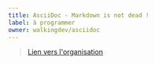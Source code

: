 ```yaml
---
title: AsciiDoc - Markdown is not dead !
label: à programmer
owner: walkingdev/asciidoc
---
```


> [Lien vers l'organisation](http://github.com/walkingdev)
